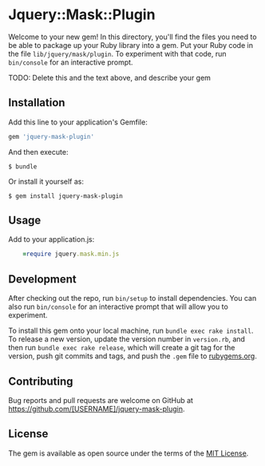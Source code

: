 # Jquery::Mask::Plugin

Welcome to your new gem! In this directory, you'll find the files you need to be able to package up your Ruby library into a gem. Put your Ruby code in the file `lib/jquery/mask/plugin`. To experiment with that code, run `bin/console` for an interactive prompt.

TODO: Delete this and the text above, and describe your gem

## Installation

Add this line to your application's Gemfile:

```ruby
gem 'jquery-mask-plugin'
```

And then execute:

    $ bundle

Or install it yourself as:

    $ gem install jquery-mask-plugin

## Usage

Add to your application.js:

```ruby
    =require jquery.mask.min.js
```

## Development

After checking out the repo, run `bin/setup` to install dependencies. You can also run `bin/console` for an interactive prompt that will allow you to experiment.

To install this gem onto your local machine, run `bundle exec rake install`. To release a new version, update the version number in `version.rb`, and then run `bundle exec rake release`, which will create a git tag for the version, push git commits and tags, and push the `.gem` file to [rubygems.org](https://rubygems.org).

## Contributing

Bug reports and pull requests are welcome on GitHub at https://github.com/[USERNAME]/jquery-mask-plugin.


## License

The gem is available as open source under the terms of the [MIT License](http://opensource.org/licenses/MIT).
